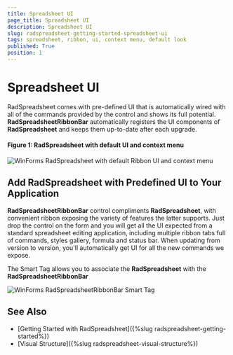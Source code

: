 ```yaml
---
title: Spreadsheet UI
page_title: Spreadsheet UI
description: Spreadsheet UI
slug: radspreadsheet-getting-started-spreadsheet-ui
tags: spreadsheet, ribbon, ui, context menu, default look
published: True
position: 1
---
```


# Spreadsheet UI

RadSpreadsheet comes with pre-defined UI that is automatically wired with all of the commands provided by the control and shows its full potential. **RadSpreadsheetRibbonBar** automatically registers the UI components of **RadSpreadsheet** and keeps them up-to-date after each upgrade.

#### Figure 1: RadSpreadsheet with default UI and context menu

![WinForms RadSpreadsheet with default Ribbon UI and context menu](images/RadSpreadsheet_Ribbon_01.png)


## Add RadSpreadsheet with Predefined UI to Your Application

**RadSpreadsheetRibbonBar** control compliments **RadSpreadsheet**, with convenient ribbon exposing the variety of features the latter supports. Just drop the control on the form and you will get all the UI expected from a standard spreadsheet editing application, including multiple ribbon tabs full of commands, styles gallery, formula and status bar. When updating from version to version, you'll automatically get UI for all the new commands we expose.

The Smart Tag allows you to associate the **RadSpreadsheet** with the **RadSpreadsheetRibbonBar**

![WinForms RadSpreadsheetRibbonBar Smart Tag](images/RadSpreadsheet_Ribbon_02.png)


## See Also

* [Getting Started with RadSpreadsheet]({%slug radspreadsheet-getting-started%})
* [Visual Structure]({%slug radspreadsheet-visual-structure%})
